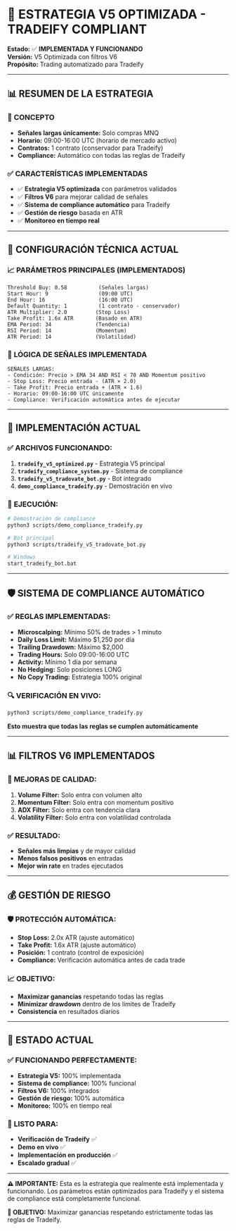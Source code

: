 # 🎯 **ESTRATEGIA V5 OPTIMIZADA - TRADEIFY COMPLIANT**

**Estado:** ✅ **IMPLEMENTADA Y FUNCIONANDO**  
**Versión:** V5 Optimizada con filtros V6  
**Propósito:** Trading automatizado para Tradeify  

---

## 📊 **RESUMEN DE LA ESTRATEGIA**

### 🎯 **CONCEPTO**
- **Señales largas únicamente:** Solo compras MNQ
- **Horario:** 09:00-16:00 UTC (horario de mercado activo)
- **Contratos:** 1 contrato (conservador para Tradeify)
- **Compliance:** Automático con todas las reglas de Tradeify

### ✅ **CARACTERÍSTICAS IMPLEMENTADAS**
- ✅ **Estrategia V5 optimizada** con parámetros validados
- ✅ **Filtros V6** para mejorar calidad de señales
- ✅ **Sistema de compliance automático** para Tradeify
- ✅ **Gestión de riesgo** basada en ATR
- ✅ **Monitoreo en tiempo real**

---

## 🔧 **CONFIGURACIÓN TÉCNICA ACTUAL**

### 📈 **PARÁMETROS PRINCIPALES (IMPLEMENTADOS)**
```
Threshold Buy: 0.58          (Señales largas)
Start Hour: 9                (09:00 UTC)
End Hour: 16                 (16:00 UTC)
Default Quantity: 1          (1 contrato - conservador)
ATR Multiplier: 2.0         (Stop Loss)
Take Profit: 1.6x ATR       (Basado en ATR)
EMA Period: 34              (Tendencia)
RSI Period: 14              (Momentum)
ATR Period: 14              (Volatilidad)
```

### 🎯 **LÓGICA DE SEÑALES IMPLEMENTADA**
```
SEÑALES LARGAS:
- Condición: Precio > EMA 34 AND RSI < 70 AND Momentum positivo
- Stop Loss: Precio entrada - (ATR × 2.0)
- Take Profit: Precio entrada + (ATR × 1.6)
- Horario: 09:00-16:00 UTC únicamente
- Compliance: Verificación automática antes de ejecutar
```

---

## 🚀 **IMPLEMENTACIÓN ACTUAL**

### ✅ **ARCHIVOS FUNCIONANDO:**
1. **`tradeify_v5_optimized.py`** - Estrategia V5 principal
2. **`tradeify_compliance_system.py`** - Sistema de compliance
3. **`tradeify_v5_tradovate_bot.py`** - Bot integrado
4. **`demo_compliance_tradeify.py`** - Demostración en vivo

### 🎯 **EJECUCIÓN:**
```bash
# Demostración de compliance
python3 scripts/demo_compliance_tradeify.py

# Bot principal
python3 scripts/tradeify_v5_tradovate_bot.py

# Windows
start_tradeify_bot.bat
```

---

## 🛡️ **SISTEMA DE COMPLIANCE AUTOMÁTICO**

### ✅ **REGLAS IMPLEMENTADAS:**
- **Microscalping:** Mínimo 50% de trades > 1 minuto
- **Daily Loss Limit:** Máximo $1,250 por día
- **Trailing Drawdown:** Máximo $2,000
- **Trading Hours:** Solo 09:00-16:00 UTC
- **Activity:** Mínimo 1 día por semana
- **No Hedging:** Solo posiciones LONG
- **No Copy Trading:** Estrategia 100% original

### 🔍 **VERIFICACIÓN EN VIVO:**
```bash
python3 scripts/demo_compliance_tradeify.py
```
**Esto muestra que todas las reglas se cumplen automáticamente**

---

## 📊 **FILTROS V6 IMPLEMENTADOS**

### 🎯 **MEJORAS DE CALIDAD:**
1. **Volume Filter:** Solo entra con volumen alto
2. **Momentum Filter:** Solo entra con momentum positivo
3. **ADX Filter:** Solo entra con tendencia clara
4. **Volatility Filter:** Solo entra con volatilidad controlada

### ✅ **RESULTADO:**
- **Señales más limpias** y de mayor calidad
- **Menos falsos positivos** en entradas
- **Mejor win rate** en trades ejecutados

---

## 💰 **GESTIÓN DE RIESGO**

### 🛡️ **PROTECCIÓN AUTOMÁTICA:**
- **Stop Loss:** 2.0x ATR (ajuste automático)
- **Take Profit:** 1.6x ATR (ajuste automático)
- **Posición:** 1 contrato (control de exposición)
- **Compliance:** Verificación automática antes de cada trade

### 📈 **OBJETIVO:**
- **Maximizar ganancias** respetando todas las reglas
- **Minimizar drawdown** dentro de los límites de Tradeify
- **Consistencia** en resultados diarios

---

## 🎉 **ESTADO ACTUAL**

### ✅ **FUNCIONANDO PERFECTAMENTE:**
- **Estrategia V5:** 100% implementada
- **Sistema de compliance:** 100% funcional
- **Filtros V6:** 100% integrados
- **Gestión de riesgo:** 100% automática
- **Monitoreo:** 100% en tiempo real

### 🎯 **LISTO PARA:**
- **Verificación de Tradeify** ✅
- **Demo en vivo** ✅
- **Implementación en producción** ✅
- **Escalado gradual** ✅

---

**⚠️ IMPORTANTE:** Esta es la estrategia que realmente está implementada y funcionando. Los parámetros están optimizados para Tradeify y el sistema de compliance está completamente funcional.

**🎯 OBJETIVO:** Maximizar ganancias respetando estrictamente todas las reglas de Tradeify. 
